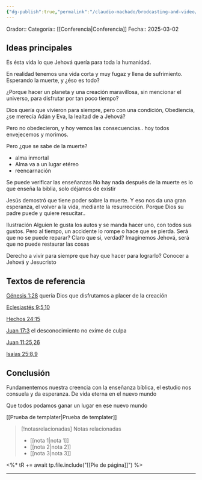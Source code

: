 ```yaml
---
{"dg-publish":true,"permalink":"/claudio-machado/brodcasting-and-video/es-esta-vida-todo-cuanto-hay/","title":"Es esta vida todo cuanto hay"}
---
```



Orador::
Categoría:: [[Conferencia\|Conferencia]]
Fecha:: 2025-03-02

## Ideas principales 

Es ésta vida lo que Jehová quería para toda la humanidad.

En realidad tenemos una vida corta y muy fugaz y llena de sufrimiento.
Esperando la muerte, y ¿éso es todo?

¿Porque hacer un planeta y una creación maravillosa, sin mencionar el universo, para disfrutar por tan poco tiempo?

Dios quería que vivieron para siempre, pero con una condición, Obediencia, ¿se merecía Adán y Eva, la lealtad de a Jehová?

Pero no obedecieron, y hoy vemos las consecuencias.. hoy todos envejecemos y morimos.

Pero ¿que se sabe de la muerte? 
- alma inmortal 
- Alma va a un lugar etéreo 
- reencarnación 

Se puede verificar las enseñanzas 
No hay nada después de la muerte es lo que enseña la biblia, solo déjamos de existir 

Jesús demostró que tiene poder sobre la muerte. Y eso nos da una gran esperanza, el volver a la vida, mediante la resurrección. Porque Dios su padre puede y quiere resucitar..

Ilustración 
Alguien le gusta los autos y se manda hacer uno, con todos sus gustos.
Pero al tiempo, un accidente lo rompe o hace que se pierda.
Será que no se puede reparar?
Claro que si, verdad?
Imaginemos Jehová, será que no puede restaurar las cosas 


Derecho a vivir para siempre que hay que hacer para lograrlo? Conocer a Jehová y Jesucristo 


## Textos de referencia 
[Génesis 1:28](https://wol.jw.org/es/wol/b/r4/lp-s/nwtsty/1/1#v=1:1:28) quería Dios que disfrutamos a placer de la creación 

[Eclesiastés 9:5](https://wol.jw.org/es/wol/b/r4/lp-s/nwtsty/21/9#v=21:9:5),[10](https://wol.jw.org/es/wol/b/r4/lp-s/nwtsty/21/9#v=21:9:10) 

[Hechos 24:15](https://wol.jw.org/es/wol/b/r4/lp-s/nwtsty/44/24#v=44:24:15) 

[Juan 17:3](https://wol.jw.org/es/wol/b/r4/lp-s/nwtsty/43/17#v=43:17:3) el desconocimiento no exime de culpa 

[Juan 11:25,26](https://wol.jw.org/es/wol/b/r4/lp-s/nwtsty/43/11#v=43:11:25-43:11:26)

[Isaías 25:8,9](https://wol.jw.org/es/wol/b/r4/lp-s/nwtsty/23/25#v=23:25:8-23:25:9)
## Conclusión 
Fundamentemos nuestra creencia con la enseñanza bíblica, el estudio nos consuela y da esperanza. De vida eterna en el nuevo mundo 

Que todos podamos ganar un lugar en ese nuevo mundo 

[[Prueba de templater\|Prueba de templater]]



> [!notasrelacionadas] Notas relacionadas
> - [[nota 1\|nota 1]]
> - [[nota 2\|nota 2]]
> - [[nota 3\|nota 3]]

<%* tR += await tp.file.include("[[Pie de página]]") %>

---

